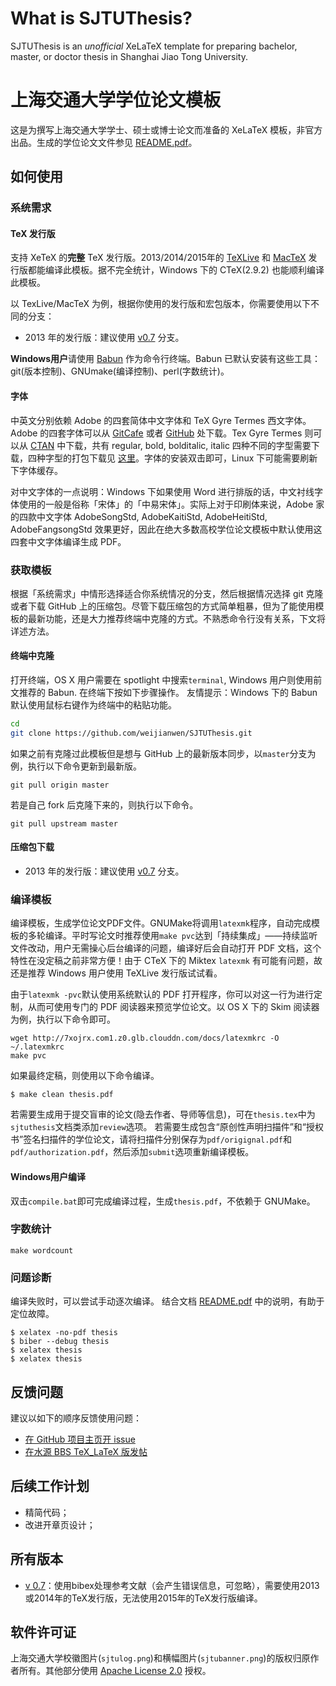 # What is SJTUThesis?

SJTUThesis is an *unofficial* XeLaTeX template for preparing bachelor, master, or doctor thesis in Shanghai Jiao Tong University. 

# 上海交通大学学位论文模板

这是为撰写上海交通大学学士、硕士或博士论文而准备的 XeLaTeX 模板，非官方出品。生成的学位论文文件参见 [README.pdf][README]。

## 如何使用

### 系统需求

#### TeX 发行版

支持 XeTeX 的**完整** TeX 发行版。2013/2014/2015年的 [TeXLive](https://www.tug.org/texlive/) 和 [MacTeX](https://www.tug.org/mactex/) 发行版都能编译此模板。据不完全统计，Windows 下的 CTeX(2.9.2) 也能顺利编译此模板。

以 TexLive/MacTeX 为例，根据你使用的发行版和宏包版本，你需要使用以下不同的分支：

- 2013 年的发行版：建议使用 [v0.7](https://github.com/weijianwen/SJTUThesis/tree/v0.7) 分支。

**Windows用户**请使用 [Babun](http://babun.github.io/) 作为命令行终端。Babun 已默认安装有这些工具：git(版本控制)、GNUmake(编译控制)、perl(字数统计)。

#### 字体

中英文分别依赖 Adobe 的四套简体中文字体和 TeX Gyre Termes 西文字体。Adobe 的四套字体可以从 [GitCafe](https://gitcafe.com/billryan/resume/tree/zh_CN/fonts/zh_CN-Adobe) 或者 [GitHub](https://github.com/billryan/resume/tree/zh_CN/fonts/zh_CN-Adobe) 处下载。Tex Gyre Termes 则可以从 [CTAN](http://www.ctan.org/tex-archive/fonts/tex-gyre/fonts/opentype/public/tex-gyre) 中下载，共有 regular, bold, bolditalic, italic 四种不同的字型需要下载，四种字型的打包下载见 [这里](http://7xojrx.com1.z0.glb.clouddn.com/docs/TeX-Gyre-Termes.zip)。字体的安装双击即可，Linux 下可能需要刷新下字体缓存。

对中文字体的一点说明：Windows 下如果使用 Word 进行排版的话，中文衬线字体使用的一般是俗称「宋体」的「中易宋体」。实际上对于印刷体来说，Adobe 家的四款中文字体 AdobeSongStd, AdobeKaitiStd, AdobeHeitiStd, AdobeFangsongStd 效果更好，因此在绝大多数高校学位论文模板中默认使用这四套中文字体编译生成 PDF。

### 获取模板

根据「系统需求」中情形选择适合你系统情况的分支，然后根据情况选择 git 克隆或者下载 GitHub 上的压缩包。尽管下载压缩包的方式简单粗暴，但为了能使用模板的最新功能，还是大力推荐终端中克隆的方式。不熟悉命令行没有关系，下文将详述方法。

#### 终端中克隆

打开终端，OS X 用户需要在 spotlight 中搜索`terminal`, Windows 用户则使用前文推荐的 Babun. 在终端下按如下步骤操作。
友情提示：Windows 下的 Babun 默认使用鼠标右键作为终端中的粘贴功能。

```bash
cd
git clone https://github.com/weijianwen/SJTUThesis.git
```

如果之前有克隆过此模板但是想与 GitHub 上的最新版本同步，以`master`分支为例，执行以下命令更新到最新版。
```
git pull origin master
```
若是自己 fork 后克隆下来的，则执行以下命令。
```
git pull upstream master
```

#### 压缩包下载

- 2013 年的发行版：建议使用 [v0.7](https://github.com/weijianwen/SJTUThesis/archive/v0.7.zip) 分支。

### 编译模板

编译模板，生成学位论文PDF文件。GNUMake将调用`latexmk`程序，自动完成模板的多轮编译。平时写论文时推荐使用`make pvc`达到「持续集成」——持续监听文件改动，用户无需操心后台编译的问题，编译好后会自动打开 PDF 文档，这个特性在没定稿之前非常方便！由于 CTeX 下的 Miktex `latexmk` 有可能有问题，故还是推荐 Windows 用户使用 TeXLive 发行版试试看。

由于`latexmk -pvc`默认使用系统默认的 PDF 打开程序，你可以对这一行为进行定制，从而可使用专门的 PDF 阅读器来预览学位论文。以 OS X 下的 Skim 阅读器为例，执行以下命令即可。

```
wget http://7xojrx.com1.z0.glb.clouddn.com/docs/latexmkrc -O ~/.latexmkrc
make pvc
```

如果最终定稿，则使用以下命令编译。

```
$ make clean thesis.pdf
```

若需要生成用于提交盲审的论文(隐去作者、导师等信息)，可在`thesis.tex`中为`sjtuthesis`文档类添加`review`选项。 若需要生成包含“原创性声明扫描件”和“授权书”签名扫描件的学位论文，请将扫描件分别保存为`pdf/origignal.pdf`和`pdf/authorization.pdf`，然后添加`submit`选项重新编译模板。

#### Windows用户编译

双击`compile.bat`即可完成编译过程，生成`thesis.pdf`，不依赖于 GNUMake。

### 字数统计

```
make wordcount
```

### 问题诊断

编译失败时，可以尝试手动逐次编译。
结合文档 [README.pdf][README] 中的说明，有助于定位故障。
```
$ xelatex -no-pdf thesis
$ biber --debug thesis
$ xelatex thesis
$ xelatex thesis
```

## 反馈问题

建议以如下的顺序反馈使用问题：

* [在 GitHub 项目主页开 issue](https://github.com/weijianwen/sjtu-thesis-template-latex/issues)
* [在水源 BBS TeX_LaTeX 版发帖](https://bbs.sjtu.edu.cn/bbsdoc?board=TeX_LaTeX)

## 后续工作计划

* 精简代码；
* 改进开章页设计；

## 所有版本

* [v 0.7](https://github.com/weijianwen/SJTUThesis/tree/v0.7)：使用bibex处理参考文献（会产生错误信息，可忽略），需要使用2013或2014年的TeX发行版，无法使用2015年的TeX发行版编译。

## 软件许可证

上海交通大学校徽图片(`sjtulog.png`)和横幅图片(`sjtubanner.png`)的版权归原作者所有。其他部分使用 [Apache License 2.0](LICENSE) 授权。

[README]: https://s3.amazonaws.com/sjtuthesis/README.pdf
